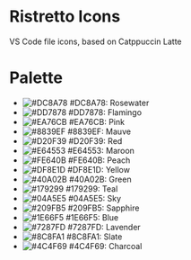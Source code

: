 # Ristretto Icons

<!-- ![logo](./assets/logo.png) -->

VS Code file icons, based on Catppuccin Latte

# Palette

* ![#DC8A78](https://placehold.co/16/DC8A78/DC8A78.png) #DC8A78: Rosewater
* ![#DD7878](https://placehold.co/16/DD7878/DD7878.png) #DD7878: Flamingo
* ![#EA76CB](https://placehold.co/16/EA76CB/EA76CB.png) #EA76CB: Pink
* ![#8839EF](https://placehold.co/16/8839EF/8839EF.png) #8839EF: Mauve
* ![#D20F39](https://placehold.co/16/D20F39/D20F39.png) #D20F39: Red
* ![#E64553](https://placehold.co/16/E64553/E64553.png) #E64553: Maroon
* ![#FE640B](https://placehold.co/16/FE640B/FE640B.png) #FE640B: Peach
* ![#DF8E1D](https://placehold.co/16/DF8E1D/DF8E1D.png) #DF8E1D: Yellow
* ![#40A02B](https://placehold.co/16/40A02B/40A02B.png) #40A02B: Green
* ![#179299](https://placehold.co/16/179299/179299.png) #179299: Teal
* ![#04A5E5](https://placehold.co/16/04A5E5/04A5E5.png) #04A5E5: Sky
* ![#209FB5](https://placehold.co/16/209FB5/209FB5.png) #209FB5: Sapphire
* ![#1E66F5](https://placehold.co/16/1E66F5/1E66F5.png) #1E66F5: Blue
* ![#7287FD](https://placehold.co/16/7287FD/7287FD.png) #7287FD: Lavender
* ![#8C8FA1](https://placehold.co/16/8C8FA1/8C8FA1.png) #8C8FA1: Slate <!-- Overlay 1 -->
* ![#4C4F69](https://placehold.co/16/4C4F69/4C4F69.png) #4C4F69: Charcoal <!-- Text -->
<!--
* ![#5C5F77](https://placehold.co/16/5C5F77/5C5F77.png) #5C5F77: Subtext 1
* ![#6C6F85](https://placehold.co/16/6C6F85/6C6F85.png) #6C6F85: Subtext 0
* ![#9CA0B0](https://placehold.co/16/9CA0B0/9CA0B0.png) #9CA0B0: Overlay 0
* ![#7C7F93](https://placehold.co/16/7C7F93/7C7F93.png) #7C7F93: Overlay 2
* ![#CCD0DA](https://placehold.co/16/CCD0DA/CCD0DA.png) #CCD0DA: Surface 0
* ![#BCC0CC](https://placehold.co/16/BCC0CC/BCC0CC.png) #BCC0CC: Surface 1
* ![#ACB0BE](https://placehold.co/16/ACB0BE/ACB0BE.png) #ACB0BE: Surface 2
* ![#EFF1F5](https://placehold.co/16/EFF1F5/EFF1F5.png) #EFF1F5: Base
* ![#E6E9EF](https://placehold.co/16/E6E9EF/E6E9EF.png) #E6E9EF: Mantle
* ![#DCE0E8](https://placehold.co/16/DCE0E8/DCE0E8.png) #DCE0E8: Crust
folder_docker
foler_storybook
docker-ignore
-->


<!-- # Currently available icons (deprecated)

![sample](./assets/sample.png)

![sample_folder](./assets/sample_folder.png) -->
